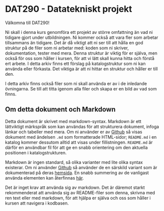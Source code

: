 # DAT290 - Datatekniskt projekt

Välkomna till DAT290! 

Ni skall i denna kurs genomföra ett projekt av större omfattning än vad ni
tidigare gjort under utbildningen. Ni kommer också att vara fler som arbetar
tillsammans än tidigare. Det är då viktigt att ni ser till att hålla en god
struktur på de filer som ni arbetar med: koden som ni skriver, dokumentation,
tester med mera. Denna struktur är viktig för er själva, men också för oss som
håller i kursen, för att vi lätt skall kunna hitta och förstå ert arbete. I
detta arkiv finns ett förslag på katalogstruktur som ni kan använda eller
förkasta. Det viktiga är att ni hittar en struktur och håller er till den.

I detta arkiv finns också filer som ni skall använda er av i de inledande
övningarna. Se till att titta igenom alla filer och skapa er en bild av vad som
finns.

## Om detta dokument och Markdown

Detta dokument är skrivet med markdown-syntax. Markdown är ett lättviktigt
märkspråk som kan användas för att strukturera dokument, infoga länkar och
tabeller med mera. Om ni använder er av [Github][1] så visas dokument med
ändelsen ```.md``` som formatterade HTML-sidor; ```README.md``` i en katalog
kommer dessutom alltid att visas under fillistningen. ```README.md``` är därför
en användbar fil för att ge en snabb orientering om den aktuella positionen i
katalogstrukturen.

Markdown är ingen standard, så olika varianter med lite olika syntax
existerar. Om ni använder [Github][1] så använder de en särskild variant som är
dokumenterad på deras [hemsida][2]. En snabb summering av de vanligast använda
elementen kan återfinnas [här][3].

Det är inget krav att använda sig av markdown. Det är däremot starkt
rekommenderat att använda sig av README-filer som denna, skrivna med ren text
eller med markdown, för att hjälpa er själva och oss som håller i kursen att
navigera i kodbasen.

[1]: https://github.com
[2]: https://github.github.com/gfm/
[3]: https://github.com/adam-p/markdown-here/wiki/Markdown-Cheatsheet#links

